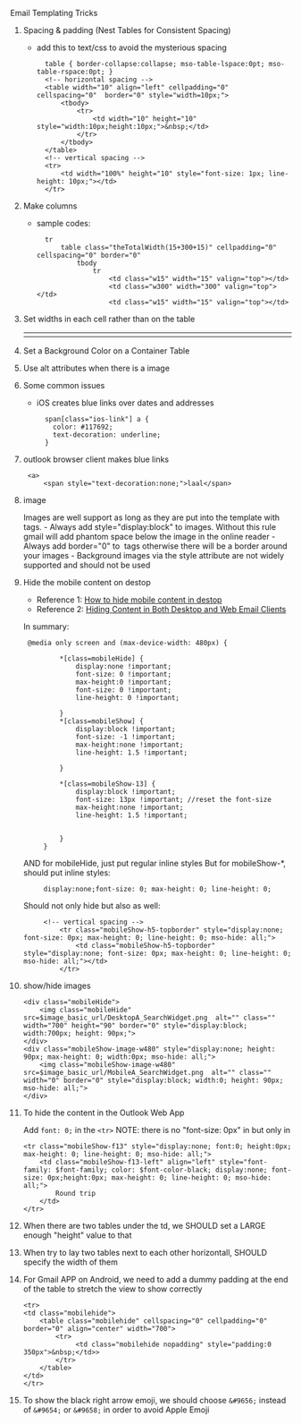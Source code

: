Email Templating Tricks


1. Spacing & padding (Nest Tables for Consistent Spacing)
	- add this to text/css to avoid the mysterious spacing

			table { border-collapse:collapse; mso-table-lspace:0pt; mso-table-rspace:0pt; } 
			<!-- horizontal spacing -->
			<table width="10" align="left" cellpadding="0" cellspacing="0"  border="0" style="width=10px;">
				<tbody>
					<tr>
						<td width="10" height="10"  style="width:10px;height:10px;">&nbsp;</td>
					</tr>
				</tbody>
			</table>
			<!-- vertical spacing -->
			<tr>
				<td width="100%" height="10" style="font-size: 1px; line-height: 10px;"></td>
			</tr>

2. Make columns
	- sample codes:

			tr
				table class="theTotalWidth(15+300+15)" cellpadding="0" cellspacing="0" border="0"
					tbody 
						tr
							<td class="w15" width="15" valign="top"></td>
							<td class="w300" width="300" valign="top"></td>
							<td class="w15" width="15" valign="top"></td>

3. Set widths in each cell rather than on the table

	<table cellspacing="0" cellpadding="0" border="0">
	  <tr>
	    <td width="150"></td>
	    <td width="350"></td>
	  </tr>
	</table>

4. Set a Background Color on a Container Table

5. Use alt attributes when there is a image

6. Some common issues
	- iOS creates blue links over dates and addresses
	
			span[class="ios-link"] a {
			  color: #117692;
			  text-decoration: underline;
			}

7. outlook browser client makes blue links
	
		<a>
			<span style="text-decoration:none;">laal</span>

8. image 

	Images are well support as long as they are put into the template with <img> tags.
		- Always add style="display:block" to images. Without this rule gmail will add phantom space below the image in the online reader
		- Always add border="0" to <img> tags otherwise there will be a border around your images
		- Background images via the style attribute are not widely supported and should not be used

9. Hide the mobile content on destop
	- Reference 1:  [How to hide mobile content in destop](https://www.campaignmonitor.com/forums/topic/7405/how-to-hide-mobile-content-in-desktop-clients/)
	- Reference 2:  [Hiding Content in Both Desktop and Web Email Clients](https://www.campaignmonitor.com/blog/post/3948/hiding-content-in-both-desktop-and-web-email-clients)

	In summary:

		@media only screen and (max-device-width: 480px) {

				*[class=mobileHide] { 
					display:none !important;
					font-size: 0 !important;
					max-height:0 !important;
					font-size: 0 !important;
					line-height: 0 !important;

				}
				*[class=mobileShow] { 
					display:block !important;
					font-size: -1 !important;
					max-height:none !important;
					line-height: 1.5 !important;

				}

				*[class=mobileShow-13] { 
					display:block !important;
					font-size: 13px !important; //reset the font-size
					max-height:none !important;
					line-height: 1.5 !important;


				}
			}
	AND for mobileHide, just put regular inline styles
	But for mobileShow-*, should put inline styles:  

			display:none;font-size: 0; max-height: 0; line-height: 0;

	Should not only hide <tr> but also <td> as well:

			<!-- vertical spacing -->
				<tr class="mobileShow-h5-topborder" style="display:none; font-size: 0px; max-height: 0; line-height: 0; mso-hide: all;">
					<td class="mobileShow-h5-topborder" style="display:none; font-size: 0px; max-height: 0; line-height: 0; mso-hide: all;"></td>
				</tr>

10. show/hide images
	
		<div class="mobileHide">
			<img class="mobileHide" src=$image_basic_url/DesktopA_SearchWidget.png  alt="" class="" width="700" height="90" border="0" style="display:block; width:700px; height: 90px;">
		</div>
		<div class="mobileShow-image-w480" style="display:none; height: 90px; max-height: 0; width:0px; mso-hide: all;"> 
			<img class="mobileShow-image-w480" src=$image_basic_url/MobileA_SearchWidget.png  alt="" class="" width="0" border="0" style="display:block; width:0; height: 90px; mso-hide: all;">
		</div>

11. To hide the content in the Outlook Web App

	Add `font: 0;` in the `<tr>`
	NOTE: there is no "font-size: 0px" in <tr> but only in <td>

		<tr class="mobileShow-f13" style="display:none; font:0; height:0px; max-height: 0; line-height: 0; mso-hide: all;">
			<td class="mobileShow-f13-left" align="left" style="font-family: $font-family; color: $font-color-black; display:none; font-size: 0px;height:0px; max-height: 0; line-height: 0; mso-hide: all;">
				Round trip
			</td>
		</tr>

12. When there are two tables under the td, we SHOULD set a LARGE enough "height" value to that <td> 

13. When try to lay two tables next to each other horizontall, SHOULD specify the width of them

14. For Gmail APP on Android, we need to add a dummy padding at the end of the table to stretch the view to show correctly

		<tr>
		<td class="mobilehide">
			<table class="mobilehide" cellspacing="0" cellpadding="0" border="0" align="center" width="700">
				<tr>
					 <td class="mobilehide nopadding" style="padding:0 350px">&nbsp;</td>>
				</tr>
			</table>
		</td>
		</tr>

15. To show the black right arrow emoji, we should choose `&#9656;` instead of `&#9654;` or `&#9658;` in order to avoid Apple Emoji

		